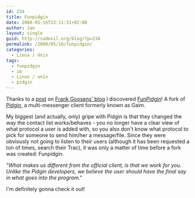 ```yaml
---
id: 234
title: Funpidgin
date: 2008-05-16T23:11:51+02:00
author: Jan
layout: single
guid: http://sadevil.org/blog/?p=234
permalink: /2008/05/16/funpidgin/
categories:
  - Linux / Unix
tags:
  - funpidgin
  - im
  - Linux / unix
  - pidgin
---
```

Thanks to a [post](http://blog.futtta.be/2008/05/16/linux-distros-en-ssh-bugs-in-beeld/) on [Frank Goosens' blog](http://blog.futtta.be) I discovered [FunPidgin](http://funpidgin.sf.net)! A fork of [Pidgin](http://www.pidgin.im), a multi-messenger client formerly known as Gaim.

My biggest (and actually, only) gripe with Pidgin is that they changed the way the contact list works/behaves - you no longer have a clear view of what protocol a user is added with, so you also don't know what protocol to pick for someone to send him/her a message/file. Since they were obviously not going to listen to their users (although it has been requested a ton of times, search their Trac), it was only a matter of time before a fork was created: Funpidgin.

_"What makes us different from the official client, is that we work for you. Unlike the Pidgin developers, we believe the user should have the final say in what goes into the program."_

I'm definitely gonna check it out!